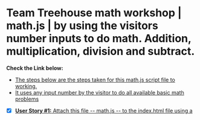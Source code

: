 # Team Treehouse math workshop | math.js | by using the visitors number inputs to do math. Addition, multiplication, division and subtract.
**Check the Link below:**<br>
<a href src="https://themarco77.github.io/math.js/">

* The steps below are the steps taken for this math.js script file to working. 
* It uses any input number by the visitor to do all available basic math problems

- [x] **User Story #1:** Attach this file -- math.js -- to the index.html file using a <script> tag.

- [x] **User Story #2:** Add an alert to announce the program with a message like "Let's do some math!".

- [x] **User Story #3:** Create a variable and use the prompt() method to collect a number from a visitor.

- [x] **User Story #4:** Convert that value from a string to a floating point number.

- [x] **User Story #5:** Repeat steps 3 and 4 to create a second variable and collect a second number.

- [x] **User Story #6:** Create a new variable -- message -- which you'll use to build a complete message to print to the document
Start by creating a string that includes **H1** tags as well and the two input numbers. The string **'Math with the numbers 3 and 4'** should be in a **H1** tag and where the two numbers are the values input from the user should use the string concatenation to create this and make sure you actually perform the math on the values by using the + symbol to add their values together.

- [x] **User Story #7:** Add another string to the message variable. The string should look something like this after concatenation: "3 + 4 = 7"

- [x] **User Story #8:** Continue to add to the message variable to include strings demonstrating multiplication, division and subtraction. For example: "3 * 4 = 12" "3 / 4 = 0.75" "3 - 4 = -1"

- [x] **User Story #9:** Use the document.write() method to print the message variable 
//     to the web page. Open the finished.png file in this workspace
//     to see what the completed output should look like
document.write(message);

- [x] **User Story #10:** The height of the welcome section should be equal to the height of the viewport.

- [x] **User Story #11:** The navbar should always be at the top of the viewport.

* Once you're done, submit the URL to your working project with all its tests passing.
